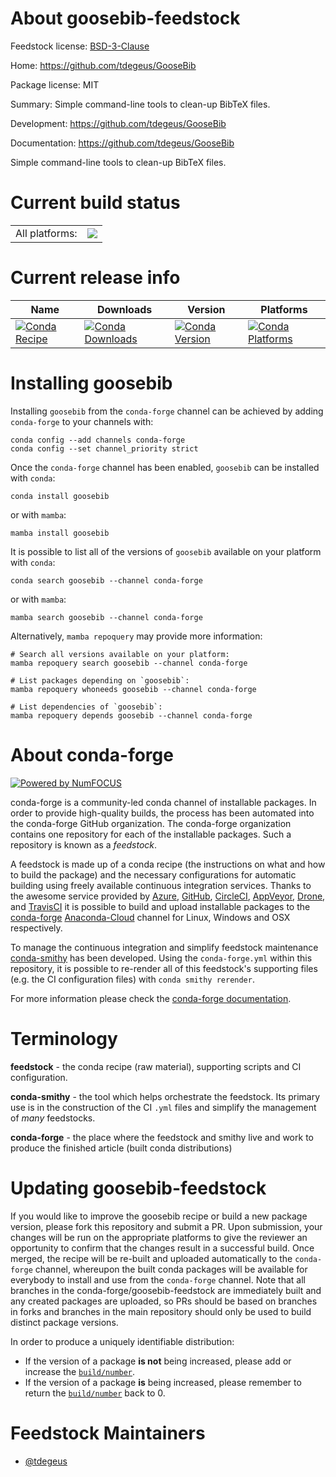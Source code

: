 About goosebib-feedstock
========================

Feedstock license: [BSD-3-Clause](https://github.com/conda-forge/goosebib-feedstock/blob/main/LICENSE.txt)

Home: https://github.com/tdegeus/GooseBib

Package license: MIT

Summary: Simple command-line tools to clean-up BibTeX files.

Development: https://github.com/tdegeus/GooseBib

Documentation: https://github.com/tdegeus/GooseBib

Simple command-line tools to clean-up BibTeX files.

Current build status
====================


<table><tr><td>All platforms:</td>
    <td>
      <a href="https://dev.azure.com/conda-forge/feedstock-builds/_build/latest?definitionId=8594&branchName=main">
        <img src="https://dev.azure.com/conda-forge/feedstock-builds/_apis/build/status/goosebib-feedstock?branchName=main">
      </a>
    </td>
  </tr>
</table>

Current release info
====================

| Name | Downloads | Version | Platforms |
| --- | --- | --- | --- |
| [![Conda Recipe](https://img.shields.io/badge/recipe-goosebib-green.svg)](https://anaconda.org/conda-forge/goosebib) | [![Conda Downloads](https://img.shields.io/conda/dn/conda-forge/goosebib.svg)](https://anaconda.org/conda-forge/goosebib) | [![Conda Version](https://img.shields.io/conda/vn/conda-forge/goosebib.svg)](https://anaconda.org/conda-forge/goosebib) | [![Conda Platforms](https://img.shields.io/conda/pn/conda-forge/goosebib.svg)](https://anaconda.org/conda-forge/goosebib) |

Installing goosebib
===================

Installing `goosebib` from the `conda-forge` channel can be achieved by adding `conda-forge` to your channels with:

```
conda config --add channels conda-forge
conda config --set channel_priority strict
```

Once the `conda-forge` channel has been enabled, `goosebib` can be installed with `conda`:

```
conda install goosebib
```

or with `mamba`:

```
mamba install goosebib
```

It is possible to list all of the versions of `goosebib` available on your platform with `conda`:

```
conda search goosebib --channel conda-forge
```

or with `mamba`:

```
mamba search goosebib --channel conda-forge
```

Alternatively, `mamba repoquery` may provide more information:

```
# Search all versions available on your platform:
mamba repoquery search goosebib --channel conda-forge

# List packages depending on `goosebib`:
mamba repoquery whoneeds goosebib --channel conda-forge

# List dependencies of `goosebib`:
mamba repoquery depends goosebib --channel conda-forge
```


About conda-forge
=================

[![Powered by
NumFOCUS](https://img.shields.io/badge/powered%20by-NumFOCUS-orange.svg?style=flat&colorA=E1523D&colorB=007D8A)](https://numfocus.org)

conda-forge is a community-led conda channel of installable packages.
In order to provide high-quality builds, the process has been automated into the
conda-forge GitHub organization. The conda-forge organization contains one repository
for each of the installable packages. Such a repository is known as a *feedstock*.

A feedstock is made up of a conda recipe (the instructions on what and how to build
the package) and the necessary configurations for automatic building using freely
available continuous integration services. Thanks to the awesome service provided by
[Azure](https://azure.microsoft.com/en-us/services/devops/), [GitHub](https://github.com/),
[CircleCI](https://circleci.com/), [AppVeyor](https://www.appveyor.com/),
[Drone](https://cloud.drone.io/welcome), and [TravisCI](https://travis-ci.com/)
it is possible to build and upload installable packages to the
[conda-forge](https://anaconda.org/conda-forge) [Anaconda-Cloud](https://anaconda.org/)
channel for Linux, Windows and OSX respectively.

To manage the continuous integration and simplify feedstock maintenance
[conda-smithy](https://github.com/conda-forge/conda-smithy) has been developed.
Using the ``conda-forge.yml`` within this repository, it is possible to re-render all of
this feedstock's supporting files (e.g. the CI configuration files) with ``conda smithy rerender``.

For more information please check the [conda-forge documentation](https://conda-forge.org/docs/).

Terminology
===========

**feedstock** - the conda recipe (raw material), supporting scripts and CI configuration.

**conda-smithy** - the tool which helps orchestrate the feedstock.
                   Its primary use is in the construction of the CI ``.yml`` files
                   and simplify the management of *many* feedstocks.

**conda-forge** - the place where the feedstock and smithy live and work to
                  produce the finished article (built conda distributions)


Updating goosebib-feedstock
===========================

If you would like to improve the goosebib recipe or build a new
package version, please fork this repository and submit a PR. Upon submission,
your changes will be run on the appropriate platforms to give the reviewer an
opportunity to confirm that the changes result in a successful build. Once
merged, the recipe will be re-built and uploaded automatically to the
`conda-forge` channel, whereupon the built conda packages will be available for
everybody to install and use from the `conda-forge` channel.
Note that all branches in the conda-forge/goosebib-feedstock are
immediately built and any created packages are uploaded, so PRs should be based
on branches in forks and branches in the main repository should only be used to
build distinct package versions.

In order to produce a uniquely identifiable distribution:
 * If the version of a package **is not** being increased, please add or increase
   the [``build/number``](https://docs.conda.io/projects/conda-build/en/latest/resources/define-metadata.html#build-number-and-string).
 * If the version of a package **is** being increased, please remember to return
   the [``build/number``](https://docs.conda.io/projects/conda-build/en/latest/resources/define-metadata.html#build-number-and-string)
   back to 0.

Feedstock Maintainers
=====================

* [@tdegeus](https://github.com/tdegeus/)


<!-- dummy commit to enable rerendering -->

